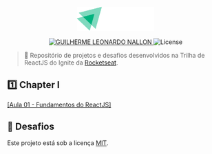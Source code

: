 <p align="center">
   <img src="https://raw.githubusercontent.com/GuigaLn/rocketseat-ignite-react/master/%40assets/img/ignite.svg" alt="Ignite" width="180"/>
</p>

<p align="center">
   <a href="https://www.linkedin.com/in/guilherme-leonardo-12819b141/">
      <img alt="GUILHERME LEONARDO NALLON" src="https://img.shields.io/badge/-Guilherme Leonardo Nallon-08B47C?style=flat&logo=Linkedin&logoColor=white" />
   </a>

  <img alt="License" src="https://img.shields.io/badge/license-MIT-2596be">
</p>

> :rocket: Repositório de projetos e desafios desenvolvidos na Trilha de ReactJS do Ignite da [Rocketseat](https://github.com/Rocketseat).

## :one: Chapter I

<p align="left">
  <a href="https://github.com/GuigaLn/rocketseat-ignite-react/tree/master/chapter-01/01-github-explorer">
    [Aula 01 - Fundamentos do ReactJS]
  </a>
</p>

## 🚀 Desafios

Este projeto está sob a licença [MIT](./LICENSE).
